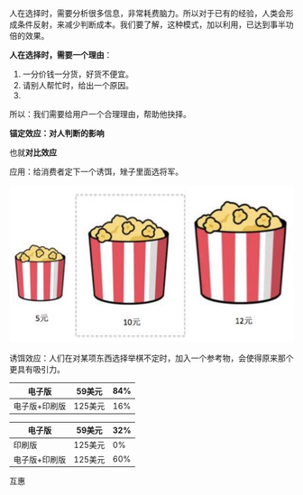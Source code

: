 人在选择时，需要分析很多信息，非常耗费脑力。所以对于已有的经验，人类会形成条件反射，来减少判断成本。我们要了解，这种模式，加以利用，已达到事半功倍的效果。



**人在选择时，需要一个理由**：

1.  一分价钱一分货，好货不便宜。
2. 请别人帮忙时，给出一个原因。
3. 

所以：我们需要给用户一个合理理由，帮助他抉择。



**锚定效应：对人判断的影响**

也就**对比效应**

应用：给消费者定下一个诱饵，矬子里面选将军。

![](images/20200506112321.jpg)

诱饵效应：人们在对某项东西选择举棋不定时，加入一个参考物，会使得原来那个更具有吸引力。

| 电子版        | 59美元  | 84%  |
| ------------- | ------- | ---- |
| 电子版+印刷版 | 125美元 | 16%  |



| 电子版        | 59美元  | 32%  |
| ------------- | ------- | ---- |
| 印刷版        | 125美元 | 0%   |
| 电子版+印刷版 | 125美元 | 60%  |



互惠





















